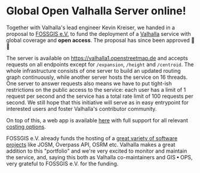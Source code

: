 # Global Open Valhalla Server online!

Together with Valhalla's lead engineer Kevin Kreiser, we handed in a proposal to [FOSSGIS e.V.](https://www.fossgis.de) to fund the deployment of a [Valhalla](https://github.com/valhalla/valhalla) service with global coverage and **open access**. The proposal has since been approved :partying_face: :partying_face: 

The server is available on https://valhalla1.openstreetmap.de and accepts requests on all endpoints except for `/expansion`, `/height` and `/centroid`. The whole infrastructure consists of one server to build an updated routing graph continuously, while another server hosts the service on 16 threads. One server to answer requests also means we have to put tight-ish restrictions on the public access to the service: each user has a limit of 1 request per second and the service has a total rate limit of 100 requests per second. We still hope that this initiative will serve as in easy entrypoint for interested users and foster Valhalla's contributor community. 

On top of this, a web app is available [here](https://valhalla.openstreetmap.de) with full support for all relevant [costing options](https://github.com/valhalla/valhalla/blob/master/docs/api/turn-by-turn/api-reference.md#costing-options).

FOSSGIS e.V. already funds the hosting of a [great variety of software projects](https://www.fossgis.de/aktivitäten/langzeitförderungen/) like JOSM, Overpass API, OSRM etc. Valhalla makes a great addition to this "portfolio" and we're very excited to monitor and maintain the service, and, saying this both as Valhalla co-maintainers and GIS • OPS, very grateful to FOSSGIS e.V. for the funding.
